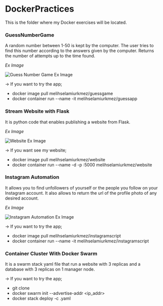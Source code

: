 # DockerPractices
This is the folder where my Docker exercises will be located.

### GuessNumberGame

A random number between 1-50 is kept by the computer. The user tries to find this number according to the answers given by the computer. Returns the number of attempts up to the time found.

*Ex Image*

![Guess Number Game Ex Image](https://github.com/MelihSelamiUrkmezz/DockerPractices/blob/master/GuessNumberGame/ExImage.png)

-> If you want to try the app;

- docker image pull melihselamiurkmez/guessgame
- docker container run --name <containername> -it melihselamiurkmez/guessapp 

### Stream Website with Flask

It is python code that enables publishing a website from Flask.

*Ex Image*

![Website Ex Image](https://github.com/MelihSelamiUrkmezz/DockerPractices/blob/master/FlaskStream/website.png)

-> If you want see my website;

- docker image pull melihselamiurkmez/website
- docker container run --name <containername> -d -p <port>:5000 melihselamiurkmez/website 

### Instagram Automation

It allows you to find unfollowers of yourself or the people you follow on your Instagram account. It also allows to return the url of the profile photo of any desired account.

*Ex Image*

![Instagram Automation Ex Image](https://github.com/MelihSelamiUrkmezz/DockerPractices/blob/master/InstagramAutomation/instauto.png)

-> If you want to try the app;

- docker image pull melihselamiurkmez/instagramscript
- docker container run --name <containername> -it melihselamiurkmez/instagramscript

### Container Cluster With Docker Swarm

It is a swarm stack yaml file that run a website with 3 replicas and a database with 3 replicas on 1 manager node.

-> If you want to try the app;
- git clone 
- docker swarm init --advertise-addr <ip_addr> 
- docker stack deploy -c <composename>.yaml <stackname>


